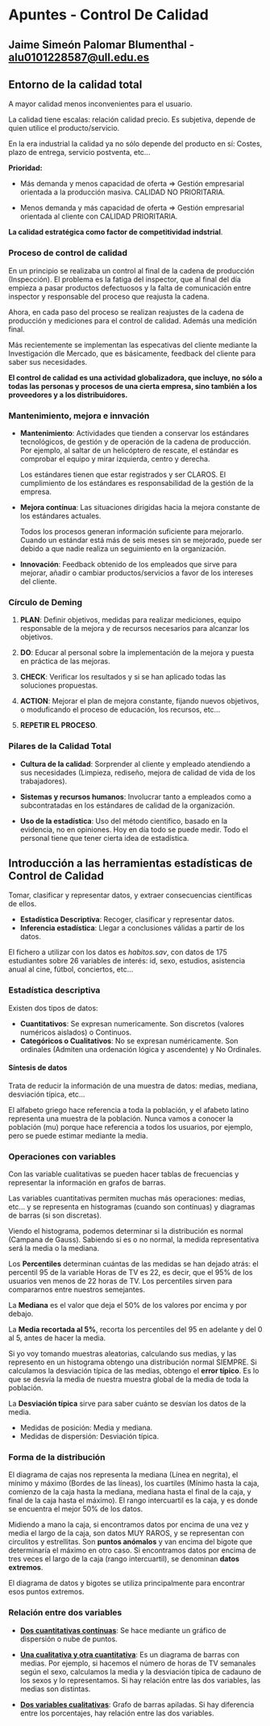 # Apuntes - Control De Calidad
## Jaime Simeón Palomar Blumenthal - alu0101228587@ull.edu.es

## Entorno de la calidad total

A mayor calidad menos inconvenientes para el usuario.

La calidad tiene escalas: relación calidad precio. Es subjetiva, depende de quien utilice el producto/servicio.

En la era industrial la calidad ya no sólo depende del producto en sí: Costes, plazo de entrega, servicio postventa, etc...

**Prioridad:**

* Más demanda y menos capacidad de oferta => Gestión empresarial orientada a la producción masiva. CALIDAD NO PRIORITARIA.

* Menos demanda y más capacidad de oferta => Gestión empresarial orientada al cliente con CALIDAD PRIORITARIA.

**La calidad estratégica como factor de competitividad indstrial**.

### Proceso de control de calidad

En un principio se realizaba un control al final de la cadena de producción (Inspección). El problema es la fatiga del inspector, que al final del día empieza a pasar productos defectuosos y la falta de comunicación entre inspector y responsable del proceso que reajusta la cadena.

Ahora, en cada paso del proceso se realizan reajustes de la cadena de producción y mediciones para el control de calidad. Además una medición final.

Más recientemente se implementan las especativas del cliente mediante la Investigación dle Mercado, que es básicamente, feedback del cliente para saber sus necesidades.

**El control de calidad es una actividad globalizadora, que incluye, no sólo a todas las personas y procesos de una cierta empresa, sino también a los proveedores y a los distribuidores.**


### Mantenimiento, mejora e innvación

* **Mantenimiento**: Actividades que tienden a conservar los estándares tecnológicos, de gestión y de operación de la cadena de producción. Por ejemplo, al saltar de un helicóptero de rescate, el estándar es comprobar el equipo y mirar izquierda, centro y derecha.

  Los estándares tienen que estar registrados y ser CLAROS. El cumplimiento de los estándares es responsabilidad de la gestión de la empresa.

* **Mejora contínua**: Las situaciones dirigidas hacia la mejora constante de los estándares actuales.

  Todos los procesos generan información suficiente para mejorarlo. Cuando un estándar está más de seis meses sin se mejorado, puede ser debido a que nadie realiza un seguimiento en la organización.

* **Innovación**: Feedback obtenido de los empleados que sirve para mejorar, añadir o cambiar productos/servicios a favor de los intereses del cliente.

### Círculo de Deming

1. **PLAN**: Definir objetivos, medidas para realizar mediciones, equipo responsable de la mejora y de recursos necesarios para alcanzar los objetivos.

2. **DO**: Educar al personal sobre la implementación de la mejora y puesta en práctica de las mejoras.

3. **CHECK**: Verificar los resultados y si se han aplicado todas las soluciones propuestas.

4. **ACTION**: Mejorar el plan de mejora constante, fijando nuevos objetivos, o moduficando el proceso de educación, los recursos, etc...

5. **REPETIR EL PROCESO**.

### Pilares de la Calidad Total

* **Cultura de la calidad**: Sorprender al cliente y empleado atendiendo a sus necesidades (Limpieza, rediseño, mejora de calidad de vida de los trabajadores).

* **Sistemas y recursos humanos**: Involucrar tanto a empleados como a subcontratadas en los estándares de calidad de la organización.

* **Uso de la estadística**: Uso del método científico, basado en la evidencia, no en opiniones. Hoy en día todo se puede medir. Todo el personal tiene que tener cierta idea de estadística.


## Introducción a las herramientas estadísticas de Control de Calidad

Tomar, clasificar y representar datos, y extraer consecuencias científicas de ellos.

* **Estadística Descriptiva**: Recoger, clasificar y representar datos.
* **Inferencia estadística**: Llegar a conclusiones válidas a partir de los datos.

El fichero a utilizar con los datos es _habitos.sav_, con datos de 175 estudiantes sobre 26 variables de interés: id, sexo, estudios, asistencia anual al cine, fútbol, conciertos, etc...

### **Estadística descriptiva**

Existen dos tipos de datos:

* **Cuantitativos**: Se expresan numericamente. Son discretos (valores numéricos aislados) o Continuos.
* **Categóricos o Cualitativos**: No se expresan numéricamente. Son ordinales (Admiten una ordenación lógica y ascendente) y No Ordinales.

#### **Síntesis de datos**

Trata de reducir la información de una muestra de datos: medias, mediana, desviación típica, etc...

El alfabeto griego hace referencia a toda la población, y el afabeto latino representa una muestra de la población. Nunca vamos a conocer la población (mu) porque hace referencia a todos los usuarios, por ejemplo, pero se puede estimar mediante la media.


### **Operaciones con variables**

Con las variable cualitativas se pueden hacer tablas de frecuencias y representar la información en grafos de barras.

Las variables cuantitativas permiten muchas más operaciones: medias, etc... y se representa en histogramas (cuando son contínuas) y diagramas de barras (si son discretas).

Viendo el histograma, podemos determinar si la distribución es normal (Campana de Gauss). Sabiendo si es o no normal, la medida representativa será la media o la mediana.

Los **Percentiles** determinan cuántas de las medidas se han dejado atrás: el percentil 95 de la variable Horas de TV es 22, es decir, que el 95% de los usuarios ven menos de 22 horas de TV. Los percentiles sirven para compararnos entre nuestros semejantes.

La **Mediana** es el valor que deja el 50% de los valores por encima y por debajo.

La **Media recortada al 5%**, recorta los percentiles del 95 en adelante y del 0 al 5, antes de hacer la media.

Si yo voy tomando muestras aleatorias, calculando sus medias, y las represento en un histograma obtengo una distribución normal SIEMPRE. Si calculamos la desviación típica de las medias, obtengo el **error típico**. Es lo que se desvía la media de nuestra muestra global de la media de toda la población.

La **Desviación típica** sirve para saber cuánto se desvían los datos de la media.

* Medidas de posición: Media y mediana.
* Medidas de dispersión: Desviación típica.

### **Forma de la distribución**

El diagrama de cajas nos representa la mediana (Línea en negrita), el mínimo y máximo (Bordes de las líneas), los cuartiles (Mínimo hasta la caja, comienzo de la caja hasta la mediana, mediana hasta el final de la caja, y final de la caja hasta el máximo). El rango intercuartil es la caja, y es donde se encuentra el mejor 50% de los datos.

Midiendo a mano la caja, si encontramos datos por encima de una vez y media el largo de la caja, son datos MUY RAROS, y se representan con circulitos y estrellitas. Son **puntos anómalos** y van encima del bigote que determinaría el máximo en otro caso. Si encontramos datos por encima de tres veces el largo de la caja (rango intercuartil), se denominan **datos extremos**.

El diagrama de datos y bigotes se utiliza principalmente para encontrar esos puntos extremos.


### **Relación entre dos variables**

* [**Dos cuantitativas contínuas**](https://campusingenieriaytecnologia2122.ull.es/mod/resource/view.php?id=29033): Se hace mediante un gráfico de dispersión o nube de puntos.

* [**Una cualitativa y otra cuantitativa**](https://campusingenieriaytecnologia2122.ull.es/mod/resource/view.php?id=29034): Es un diagrama de barras con medias. Por ejemplo, si hacemos el número de horas de TV semanales según el sexo, calculamos la media y la desviación típica de cadauno de los sexos y lo representamos. Si hay relación entre las dos variables, las medias son distintas.

* [**Dos variables cualitativas**](https://campusingenieriaytecnologia2122.ull.es/mod/resource/view.php?id=29032): Grafo de barras apiladas. Si hay diferencia entre los porcentajes, hay relación entre las dos variables.